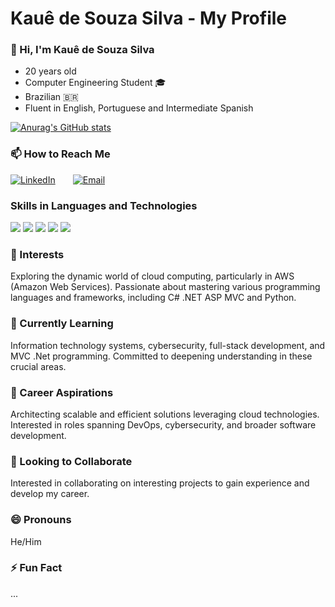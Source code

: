 # **Kauê de Souza Silva - My Profile**  

### 👋 Hi, I'm Kauê de Souza Silva  
- 20 years old
- Computer Engineering Student 🎓
- Brazilian 🇧🇷
- Fluent in English, Portuguese and Intermediate Spanish

[![Anurag's GitHub stats](https://github-readme-stats.vercel.app/api?username=ConfuseKarma)](https://github.com/ConfuseKarma/github-readme-stats)

### 📫 How to Reach Me  
[![LinkedIn](https://img.shields.io/badge/LinkedIn-Connect-blue?style=for-the-badge&logo=linkedin&logoColor=white)](https://www.linkedin.com/in/kau%C3%AA-de-souza-silva-62903421a/)  [![Email](https://img.shields.io/badge/Email-Contact-red?style=for-the-badge&logo=gmail&logoColor=white)](mailto:kaue.moelas.com@gmail.com)

### Skills in Languages and Technologies

<img src="https://img.icons8.com/color/32/000000/c-sharp-logo.png"/> <img src="https://img.icons8.com/color/32/000000/python.png"/> <img src="https://img.icons8.com/color/32/000000/sql.png"/> <img src="https://img.icons8.com/color/32/000000/javascript.png"/> <img src="https://img.icons8.com/color/32/000000/css3.png"/>

### 👀 Interests  
Exploring the dynamic world of cloud computing, particularly in AWS (Amazon Web Services). Passionate about mastering various programming languages and frameworks, including C# .NET ASP MVC and Python.

### 🌱 Currently Learning  
Information technology systems, cybersecurity, full-stack development, and MVC .Net programming. Committed to deepening understanding in these crucial areas.

### 💼 Career Aspirations  
Architecting scalable and efficient solutions leveraging cloud technologies. Interested in roles spanning DevOps, cybersecurity, and broader software development.

### 💞️ Looking to Collaborate  
Interested in collaborating on interesting projects to gain experience and develop my career.

### 😄 Pronouns  
He/Him

### ⚡ Fun Fact  
...
